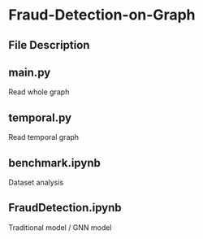 # Fraud-Detection-on-Graph

## File Description
## main.py
Read whole graph

## temporal.py
Read temporal graph

## benchmark.ipynb
Dataset analysis

## FraudDetection.ipynb
Traditional model / GNN model
